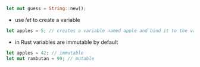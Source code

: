 ```rust
let mut guess = String::new();
```

 - use *let* to create a variable
```rust
let apples = 5; // creates a variable named apple and bind it to the value 5
``` 

- in Rust variables are immutable by default
```rust
let apples = 42; // immutable
let mut rambutan = 99; // mutable
```
